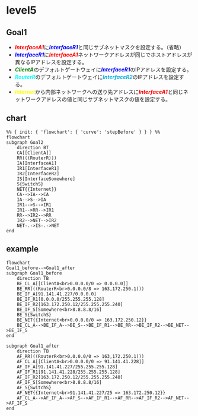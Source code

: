 # level5

## Goal1
* <font color="red">***InterfaceA1***</font>に<font color="blue">***InterfaceR1***</font>と同じサブネットマスクを設定する。（省略）
* <font color="blue">***InterfaceR1***</font>に<font color="red">***InterfaceA1***</font>ネットワークアドレスが同じでホストアドレスが異なるIPアドレスを設定する。
* <font color="green">***ClientA***</font>のデフォルトゲートウェイに<font color="blue">***InterfaceR1***</font>のIPアドレスを設定する。
* <font color="cyan">***RouterR***</font>のデフォルトゲートウェイに<font color="skayblue">***InterfaceR2***</font>のIPアドレスを設定する。
* <font color="yellow">***Internet***</font>から内部ネットワークへの送り先アドレスに<font color="red">***InterfaceA1***</font>と同じネットワークアドレスの値と同じサブネットマスクの値を設定する。

## chart
```mermaid
%% { init: { 'flowchart': { 'curve': 'stepBefore' } } } %%
flowchart
subgraph Goal2
    direction BT
    CA[[ClientA]]
    RR(((RouterR)))
    IA[InterfaceA1]
    IR1[InterfaceR1]
    IR2[InterfaceR2]
    IS[InterfaceSomewhere]
    S{SwitchS}
    NET{{Internet}}
    CA-->IA-->CA
    IA-->S-->IA
    IR1-->S-->IR1
    IR1-->RR-->IR1
    RR-->IR2-->RR
    IR2-->NET-->IR2
    NET-.->IS-.->NET
end
```
## example
```mermaid
flowchart
Goal1_before-->Goal1_after
subgraph Goal1_before
    direction TB
    BE_CL_A[[ClientA<br>0.0.0.0/0 => 0.0.0.0]]
    BE_RR(((RouterR<br>0.0.0.0/8 => 163,172.250.1)))
    BE_IF_A[91.141.41.227/0.0.0.0]
    BE_IF_R1[0.0.0.0/255.255.255.128]
    BE_IF_R2[163.172.250.12/255.255.255.240]
    BE_IF_S[Somewhere<br>8.8.8.8/16]
    BE_S{SwitchS}
    BE_NET{{Internet<br>0.0.0.0/0 => 163.172.250.12}}
    BE_CL_A-->BE_IF_A-->BE_S-->BE_IF_R1-->BE_RR-->BE_IF_R2-->BE_NET-->BE_IF_S   
end

subgraph Goal1_after
    direction TB
    AF_RR(((RouterR<br>0.0.0.0/0 => 163,172.250.1)))
    AF_CL_A[[ClientA<br>0.0.0.0/0 => 91.141.41.228]]
    AF_IF_A[91.141.41.227/255.255.255.128]
    AF_IF_R1[91.141.41.228/255.255.255.128]
    AF_IF_R2[163.172.250.12/255.255.255.240]
    AF_IF_S[Somewhere<br>8.8.8.8/16]
    AF_S{SwitchS}
    AF_NET{{Internet<br>91.141.41.227/25 => 163.172.250.12}}
    AF_CL_A-->AF_IF_A-->AF_S-->AF_IF_R1-->AF_RR-->AF_IF_R2-->AF_NET-->AF_IF_S   
end
```
